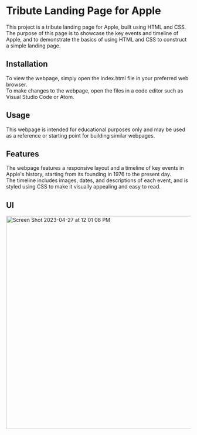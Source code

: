 # Tribute Landing Page for Apple
This project is a tribute landing page for Apple, built using HTML and CSS.  The purpose of this page is to showcase the key events and timeline of Apple, and to demonstrate the basics of using HTML and CSS to construct a simple landing page.

## Installation
To view the webpage, simply open the index.html file in your preferred web browser.  
To make changes to the webpage, open the files in a code editor such as Visual Studio Code or Atom.

## Usage
This webpage is intended for educational purposes only and may be used as a reference or starting point for building similar webpages.

## Features
The webpage features a responsive layout and a timeline of key events in Apple's history, starting from its founding in 1976 to the present day.  
The timeline includes images, dates, and descriptions of each event, and is styled using CSS to make it visually appealing and easy to read.

## UI
<img width="582" alt="Screen Shot 2023-04-27 at 12 01 08 PM" src="https://user-images.githubusercontent.com/93438683/234919934-08952742-3822-423a-a12e-ff93af5fb496.png">
